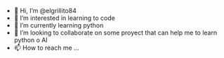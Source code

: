 - 👋 Hi, I’m @elgrillito84
- 👀 I’m interested in learning to code
- 🌱 I’m currently learning python
- 💞️ I’m looking to collaborate on some proyect that can help me to learn python o AI
- 📫 How to reach me ...

<!---
elgrillito84/elgrillito84 is a ✨ special ✨ repository because its `README.md` (this file) appears on your GitHub profile.
You can click the Preview link to take a look at your changes.
--->
